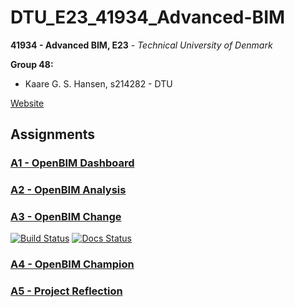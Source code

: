 # DTU_E23_41934_Advanced-BIM

__41934 - Advanced BIM, E23__ - _Technical University of Denmark_

**Group 48:**
- Kaare G. S. Hansen, s214282 - DTU

[Website](https://kaareh.github.io/DTU_E23_41934_Advanced-BIM/)

## Assignments

### [A1 - OpenBIM Dashboard](Assignments/A1)

### [A2 - OpenBIM Analysis](Assignments/A2)

### [A3 - OpenBIM Change](Assignments/A3)
[![Build Status](https://github.com/KaareH/DTU_E23_41934_Advanced-BIM/actions/workflows/python-package-conda-A3.yml/badge.svg)](https://github.com/KaareH/DTU_E23_41934_Advanced-BIM/actions)
[![Docs Status](https://github.com/KaareH/DTU_E23_41934_Advanced-BIM/actions/workflows/build_docs.yml/badge.svg)](https://github.com/KaareH/DTU_E23_41934_Advanced-BIM/actions)

### [A4 - OpenBIM Champion](Assignments/A4)

### [A5 - Project Reflection](Assignments/A5)
